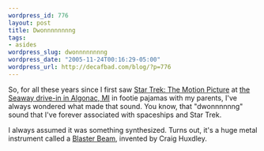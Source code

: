 ```yaml
--- 
wordpress_id: 776
layout: post
title: Dwonnnnnnnng
tags: 
- asides
wordpress_slug: dwonnnnnnnng
wordpress_date: "2005-11-24T00:16:29-05:00"
wordpress_url: http://decafbad.com/blog/?p=776
---
```

So, for all these years since I first saw [Star Trek: The Motion Picture][sttmp] at [the Seaway drive-in in Algonac, MI][swd] in footie pajamas with my parents, I've always wondered what made that sound.  You know, that "dwonnnnnng" sound that I've forever associated with spaceships and Star Trek.

I always assumed it was something synthesized.  Turns out, it's a huge metal instrument called a [Blaster Beam][bb], invented by Craig Huxdley.  

[swd]: http://www.michigandriveins.com/detail.asp?id=4
[bb]: http://www.gigapolis.com/silkroad/kitaro/english/equipment/beam.htm
[sttmp]: http://www.imdb.com/title/tt0079945/?fr=c2l0ZT1kZnx0dD0xfGZiPXV8cG49MHxrdz0xfHE9c3RhciB0cmVrfGZ0PTF8bXg9MjB8bG09NTAwfGNvPTF8aHRtbD0xfG5tPTE_;fc=9;ft=87;fm=1

